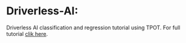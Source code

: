 # Driverless-AI:
Driverless AI classification and regression tutorial using TPOT. For full tutorial <a href="">clik here</a>.
